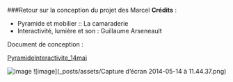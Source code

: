 ###Retour sur la conception du projet des Marcel
**Crédits** :
   
* Pyramide et mobilier :: La camaraderie 
* Interactivité, lumière et son : Guillaume Arseneault

Document de conception : 

[PyramideInteractivite_14mai](http://github.com/gllmAR/velokino/raw/gh_pages/_posts/assets/pyramideInteractivite_14mai.pdf)

![image](http://github.com/gllmAR/velokino/_posts/assets/demoStruct1.png)
![image](_posts/assets/Capture d’écran 2014-05-14 à 11.44.37.png)
